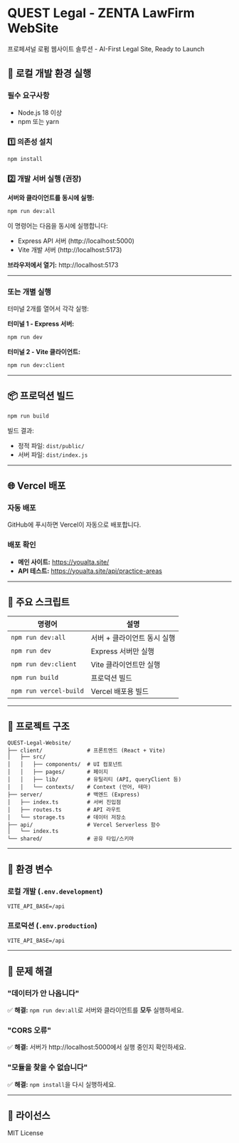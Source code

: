 # QUEST Legal - ZENTA LawFirm WebSite

프로페셔널 로펌 웹사이트 솔루션 - AI-First Legal Site, Ready to Launch

## 🚀 로컬 개발 환경 실행

### 필수 요구사항
- Node.js 18 이상
- npm 또는 yarn

### 1️⃣ 의존성 설치
```bash
npm install
```

### 2️⃣ 개발 서버 실행 (권장)
**서버와 클라이언트를 동시에 실행:**
```bash
npm run dev:all
```

이 명령어는 다음을 동시에 실행합니다:
- Express API 서버 (http://localhost:5000)
- Vite 개발 서버 (http://localhost:5173)

**브라우저에서 열기:** http://localhost:5173

---

### 또는 개별 실행
터미널 2개를 열어서 각각 실행:

**터미널 1 - Express 서버:**
```bash
npm run dev
```

**터미널 2 - Vite 클라이언트:**
```bash
npm run dev:client
```

---

## 📦 프로덕션 빌드

```bash
npm run build
```

빌드 결과:
- 정적 파일: `dist/public/`
- 서버 파일: `dist/index.js`

---

## 🌐 Vercel 배포

### 자동 배포
GitHub에 푸시하면 Vercel이 자동으로 배포합니다.

### 배포 확인
- **메인 사이트:** https://youalta.site/
- **API 테스트:** https://youalta.site/api/practice-areas

---

## 🔧 주요 스크립트

| 명령어 | 설명 |
|--------|------|
| `npm run dev:all` | 서버 + 클라이언트 동시 실행 |
| `npm run dev` | Express 서버만 실행 |
| `npm run dev:client` | Vite 클라이언트만 실행 |
| `npm run build` | 프로덕션 빌드 |
| `npm run vercel-build` | Vercel 배포용 빌드 |

---

## 📁 프로젝트 구조

```
QUEST-Legal-Website/
├── client/              # 프론트엔드 (React + Vite)
│   ├── src/
│   │   ├── components/  # UI 컴포넌트
│   │   ├── pages/       # 페이지
│   │   ├── lib/         # 유틸리티 (API, queryClient 등)
│   │   └── contexts/    # Context (언어, 테마)
├── server/              # 백엔드 (Express)
│   ├── index.ts         # 서버 진입점
│   ├── routes.ts        # API 라우트
│   └── storage.ts       # 데이터 저장소
├── api/                 # Vercel Serverless 함수
│   └── index.ts
└── shared/              # 공유 타입/스키마
```

---

## 🔑 환경 변수

### 로컬 개발 (`.env.development`)
```
VITE_API_BASE=/api
```

### 프로덕션 (`.env.production`)
```
VITE_API_BASE=/api
```

---

## 🐛 문제 해결

### "데이터가 안 나옵니다"
✅ **해결:** `npm run dev:all`로 서버와 클라이언트를 **모두** 실행하세요.

### "CORS 오류"
✅ **해결:** 서버가 http://localhost:5000에서 실행 중인지 확인하세요.

### "모듈을 찾을 수 없습니다"
✅ **해결:** `npm install`을 다시 실행하세요.

---

## 📄 라이선스

MIT License
